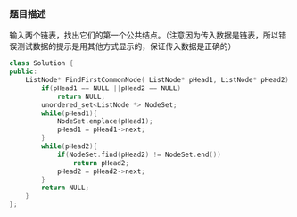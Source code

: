 ### 题目描述
输入两个链表，找出它们的第一个公共结点。（注意因为传入数据是链表，所以错误测试数据的提示是用其他方式显示的，保证传入数据是正确的）



```C++
class Solution {
public:
    ListNode* FindFirstCommonNode( ListNode* pHead1, ListNode* pHead2) {
		if(pHead1 == NULL ||pHead2 == NULL)
			return NULL;
		unordered_set<ListNode *> NodeSet;
		while(pHead1){
			NodeSet.emplace(pHead1);
			pHead1 = pHead1->next;
		}
		while(pHead2){
			if(NodeSet.find(pHead2) != NodeSet.end())
				return pHead2;
			pHead2 = pHead2->next;
		}
		return NULL;
	}
};
```